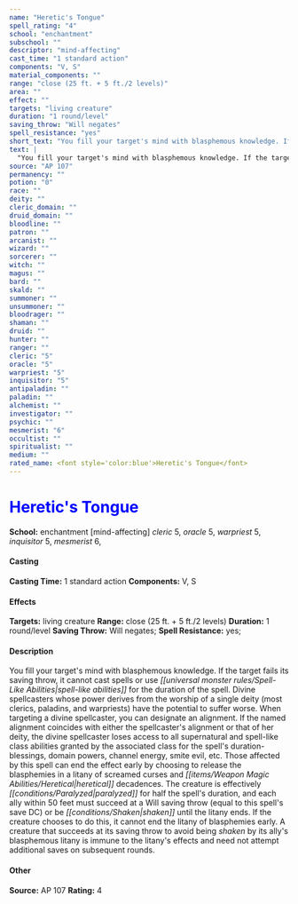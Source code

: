 ```yaml
---
name: "Heretic's Tongue"
spell_rating: "4"
school: "enchantment"
subschool: ""
descriptor: "mind-affecting"
cast_time: "1 standard action"
components: "V, S"
material_components: ""
range: "close (25 ft. + 5 ft./2 levels)"
area: ""
effect: ""
targets: "living creature"
duration: "1 round/level"
saving_throw: "Will negates"
spell_resistance: "yes"
short_text: "You fill your target's mind with blasphemous knowledge. If the target fails its "
text: |
  "You fill your target's mind with blasphemous knowledge. If the target fails its saving throw, it cannot cast spells or use spell-like abilities for the duration of the spell. Divine spellcasters whose power derives from the worship of a single deity (most clerics, paladins, and warpriests) have the potential to suffer worse. When targeting a divine spellcaster, you can designate an alignment. If the named alignment coincides with either the spellcaster's alignment or that of her deity, the divine spellcaster loses access to all supernatural and spell-like class abilities granted by the associated class for the spell's duration-blessings, domain powers, channel energy, smite evil, etc. Those affected by this spell can end the effect early by choosing to release the blasphemies in a litany of screamed curses and heretical decadences. The creature is effectively paralyzed for half the spell's duration, and each ally within 50 feet must succeed at a Will saving throw (equal to this spell's save DC) or be shaken until the litany ends. If the creature chooses to do this, it cannot end the litany of blasphemies early. A creature that succeeds at its saving throw to avoid being shaken by its ally's blasphemous litany is immune to the litany's effects and need not attempt additional saves on subsequent rounds."
source: "AP 107"
permanency: ""
potion: "0"
race: ""
deity: ""
cleric_domain: ""
druid_domain: ""
bloodline: ""
patron: ""
arcanist: ""
wizard: ""
sorcerer: ""
witch: ""
magus: ""
bard: ""
skald: ""
summoner: ""
unsummoner: ""
bloodrager: ""
shaman: ""
druid: ""
hunter: ""
ranger: ""
cleric: "5"
oracle: "5"
warpriest: "5"
inquisitor: "5"
antipaladin: ""
paladin: ""
alchemist: ""
investigator: ""
psychic: ""
mesmerist: "6"
occultist: ""
spiritualist: ""
medium: ""
rated_name: <font style='color:blue'>Heretic's Tongue</font>
---
```


# <font style='color:blue'>Heretic's Tongue</font> 
**School:** enchantment [mind-affecting] 
_cleric_ 5, _oracle_ 5, _warpriest_ 5, _inquisitor_ 5, _mesmerist_ 6, 
#### Casting
**Casting Time:** 1 standard action
 **Components:** V, S 
 #### Effects
**Targets:** living creature
**Range:** close (25 ft. + 5 ft./2 levels)
**Duration:** 1 round/level
**Saving Throw:** Will negates; **Spell Resistance:** yes; 
 #### Description
You fill your target's mind with blasphemous knowledge. If the target fails its saving throw, it cannot cast spells or use _[[universal monster rules/Spell-Like Abilities|spell-like abilities]]_ for the duration of the spell. Divine spellcasters whose power derives from the worship of a single deity (most clerics, paladins, and warpriests) have the potential to suffer worse. When targeting a divine spellcaster, you can designate an alignment. If the named alignment coincides with either the spellcaster's alignment or that of her deity, the divine spellcaster loses access to all supernatural and spell-like class abilities granted by the associated class for the spell's duration-blessings, domain powers, channel energy, smite evil, etc. Those affected by this spell can end the effect early by choosing to release the blasphemies in a litany of screamed curses and _[[items/Weapon Magic Abilities/Heretical|heretical]]_ decadences. The creature is effectively _[[conditions/Paralyzed|paralyzed]]_ for half the spell's duration, and each ally within 50 feet must succeed at a Will saving throw (equal to this spell's save DC) or be _[[conditions/Shaken|shaken]]_ until the litany ends. If the creature chooses to do this, it cannot end the litany of blasphemies early. A creature that succeeds at its saving throw to avoid being _shaken_ by its ally's blasphemous litany is immune to the litany's effects and need not attempt additional saves on subsequent rounds.

 #### Other
**Source:** AP 107
**Rating:** 4
